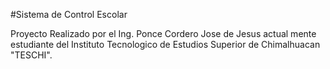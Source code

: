 #Sistema de Control Escolar 

Proyecto Realizado por el Ing. Ponce Cordero Jose de Jesus actual mente estudiante del Instituto Tecnologico de Estudios Superior de Chimalhuacan "TESCHI".
